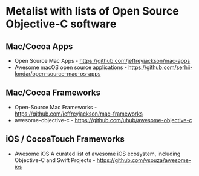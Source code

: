 # Metalist with lists of Open Source Objective-C software

## Mac/Cocoa Apps

- Open Source Mac Apps - https://github.com/jeffreyjackson/mac-apps
- Awesome macOS open source applications - https://github.com/serhii-londar/open-source-mac-os-apps

## Mac/Cocoa Frameworks

- Open-Source Mac Frameworks - https://github.com/jeffreyjackson/mac-frameworks
- awesome-objective-c - https://github.com/uhub/awesome-objective-c

## iOS / CocoaTouch Frameworks

- Awesome iOS A curated list of awesome iOS ecosystem, including Objective-C and Swift Projects - https://github.com/vsouza/awesome-ios
